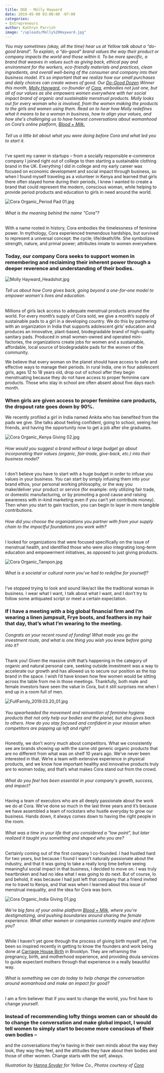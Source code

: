 ```yaml
---
title: DGD - Molly Hayward
date: 2019-05-08 03:00:00 -07:00
categories:
- Entrepreneurs
author: Kathryn Parrish
image: "/uploads/Molly%20Hayward.jpg"
---
```


_You may sometimes (okay, all the time) hear us at Yellow talk about a “do-good brand”. To explain, a “do-good” brand values the way their product or company impacts the world and those within it. To be more specific, a brand that weaves in values such as giving back, ethical pay and environment for the workers, eco-friendly materials and practices, clean ingredients, and overall well-being of the consumer and company into their business model. It’s so important that we realize how our small purchases and daily choices can create waves of good. Our [Do-Good Dozen](https://yellowcollective.lpages.co/do-good-dozen/) Winner this month, [Molly Hayward](https://www.instagram.com/mollyrosehayward/), co-founder of [Cora](https://cora.life/), embodies not just one, but all of our values as she empowers women everywhere with her social impact brand of organic and sustainable menstrual products. Molly looks out for every woman who is involved, from the women making the products to the girls and women using them. Read on to hear how Molly redefines what it means to be a woman in business, how to align your values, and how she's challenging us to have honest conversations about womanhood on Cora’s online platform, [Blood + Milk.](https://www.bloodandmilk.com/)_

###### Tell us a little bit about what you were doing before Cora and what led you to start it.      

I’ve spent my career in startups – from a socially responsible e-commerce company I joined right out of college to then starting a sustainable clothing brand in the UK. Everything I did in college and my early career was focused on economic development and social impact through business, so when I found myself traveling as a volunteer in Kenya and learned that girls there often stayed home during their periods, I knew I wanted to create a brand that could represent the modern, conscious woman, while helping to provide period products and education to girls in need around the world.

![Cora Organic_Period Pad 01.jpg](/uploads/Cora%20Organic_Period%20Pad%2001.jpg)

###### What is the meaning behind the name "Cora"? 

With a name rooted in history, Cora embodies the timelessness of feminine power. In mythology, Cora experienced tremendous hardships, but survived to represent a universal concept: the cycle; life/death/life. She symbolizes strength, nature, and primal power; attributes innate to women everywhere. 

### Today, our company Cora seeks to support women in remembering and reclaiming their inherent power through a deeper reverence and understanding of their bodies.

![Molly Hayward_Headshot.jpg](/uploads/Molly%20Hayward_Headshot.jpg)

###### Tell us about how Cora gives back, going beyond a one-for-one model to empower women's lives and education.  

Millions of girls lack access to adequate menstrual products around the world. For every month’s supply of Cora sold, we give a month’s supply of sustainable pads to a girl in a developing country. We do this by partnering with an organization in India that supports adolescent girls’ education and produces an innovative, plant-based, biodegradable brand of high-quality sanitary pads. Produced in small women-owned and operated mini-factories, the organizations create jobs for women and a sustainable, affordable, local source of biodegradable pads for the women of the community.

We believe that every woman on the planet should have access to safe and effective ways to manage their periods. In rural India, one in four adolescent girls, ages 12 to 18 years old, drop out of school after they begin menstruating because they do not have access to proper feminine care products. Those who stay in school are often absent about five days each month. 

### When girls are given access to proper feminine care products, the dropout rate goes down by 90%.

We recently profiled a girl in India named Ankita who has benefited from the pads we give. She talks about feeling confident, going to school, seeing her friends, and having the opportunity now to get a job after she graduates.

![Cora Organic_Kenya Giving 02.jpg](/uploads/Cora%20Organic_Kenya%20Giving%2002.jpg)

###### How would you suggest a brand without a large budget go about incorporating their values (organic, fair-trade, give-back, etc.) into their business model? 

I don’t believe you have to start with a huge budget in order to infuse you values in your business. You can start by simply infusing them into your brand ethos, your personal working philosophy, or the way you make/deliver your product or service (for example: only utilizing fair trade, or domestic manufacturing, or by promoting a good cause and raising awareness with in-kind marketing even if you can’t yet contribute money). Then when you start to gain traction, you can begin to layer in more tangible contributions.

###### How did you choose the organizations you partner with from your supply chain to the impactful foundations you work with?

I looked for organizations that were focused specifically on the issue of menstrual health, and identified those who were also integrating long-term education and empowerment initiatives, as opposed to just giving products.

![Cora Organic_Tampon.jpg](/uploads/Cora%20Organic_Tampon.jpg)

###### What is a societal or cultural norm you've had to redefine for yourself?  

I’ve stopped trying to look and sound like/act like the traditional woman in business. I wear what I want, I talk about what I want, and I don’t try to follow some antiquated script or meet a certain expectation. 

### If I have a meeting with a big global financial firm and I’m wearing a linen jumpsuit, Frye boots, and feathers in my hair that day, that’s what I’m wearing to the meeting.

###### Congrats on your recent round of funding! What made you go the investment route, and what is one thing you wish you knew before going into it?

Thank you! Given the massive shift that’s happening in the category of organic and natural personal care, seeking outside investment was a way to accelerate our growth and has allowed us to secure our position as the top brand in the space. I wish I’d have known how few women would be sitting across the table from me in those meetings. Thankfully, both male and female investors have seen the value in Cora, but it still surprises me when I end up in a room full of men. 

![FullFamily_2019.03.20_01.jpg](/uploads/FullFamily_2019.03.20_01.jpg)

###### You spearheaded the movement and reinvention of feminine hygiene products that not only help our bodies and the planet, but also gives back to others. How do you stay focused and confident in your mission when competitors are popping up left and right?  

Honestly, we don’t worry much about competitors. What we consistently see are brands showing up with the same old generic organic products that are no different from what was on shelf 10 years ago. We’ve never been interested in that. We’re a team with extensive experience in physical products, and we know how important healthy and innovative products truly are to women today, and that’s what makes Cora stand out from the crowd.

###### What do you feel has been essential in your company's growth, success, and impact? 

Having a team of executors who are all deeply passionate about the work we do at Cora. We’ve done so much in the last three years and it’s because we have assembled a team of rockstars who hustle everyday to grow our business. Hands down, it always comes down to having the right people in the room.  

###### What was a time in your life that you considered a "low point", but later realized it taught you something and shaped who you are? 

Certainly coming out of the first company I co-founded. I had hustled hard for two years, but because I found I wasn’t naturally passionate about the industry, and that it was going to take a really long time before seeing meaningful social impact in that business, I decided to move on. I was truly heartbroken and had no idea what I was going to do next. But of course, lo and behold, it was because I had just left that company that a friend invited me to travel to Kenya, and that was when I learned about this issue of menstrual inequality, and the idea for Cora was born. 

![Cora Organic_India Giving 01.jpg](/uploads/Cora%20Organic_India%20Giving%2001.jpg)

###### We're big fans of your online platform [Blood + Milk](https://www.bloodandmilk.com/), where you're destigmatizing, and pushing boundaries around sharing the female experience. What other women or companies currently inspire and inform you?

While I haven’t yet gone through the process of giving birth myself yet, I’ve been so inspired recently in getting to know the founders and work being done at [Carriage House Birth](https://www.carriagehousebirth.com/) in Brooklyn. They are reframing the pregnancy, birth, and motherhood experience, and providing doula services to guide expectant mothers through that experience in a really beautiful way. 

###### What is something we can do today to help change the conversation around womanhood and make an impact for good? 

I am a firm believer that if you want to change the world, you first have to change yourself. 

### Instead of recommending lofty things women can or should do to change the conversation and make global impact, I would tell women to simply start to become more conscious of their own bodies –

and the conversations they’re having in their own minds about the way they look, they way they feel, and the attitudes they have about their bodies and those of other women. Change starts with the self, always.

_Illustration by [Hanna Snyder](http://hancreative.co/) for Yellow Co., Photos courtesy of [Cora](https://cora.life/)_